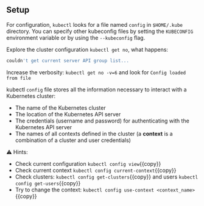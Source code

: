 ## Setup

For configuration, `kubectl` looks for a file named `config` in `$HOME/.kube` directory. You can specify other kubeconfig files by setting the `KUBECONFIG` environment variable or by using the `--kubeconfig` flag.

Explore the cluster configuration `kubectl get no`, what happens:
```bash
couldn't get current server API group list...
```
Increase the verbosity: `kubectl get no -v=6` and look for `Config loaded from file` 

kubectl `config` file stores all the information necessary to interact with a Kubernetes cluster:
- The name of the Kubernetes cluster
- The location of the Kubernetes API server
- The credentials (username and password) for authenticating with the Kubernetes API server
- The names of all contexts defined in the cluster (a **context** is a combination of a cluster and user credentials)

⚠️ Hints: 

* Check current configuration `kubectl config view`{{copy}} 
* Check current context `kubectl config current-context`{{copy}}
* Check clusters: `kubectl config get-clusters`{{copy}} and users `kubectl config get-users`{{copy}}
* Try to change the context: `kubectl config use-context <context_name>`{{copy}}